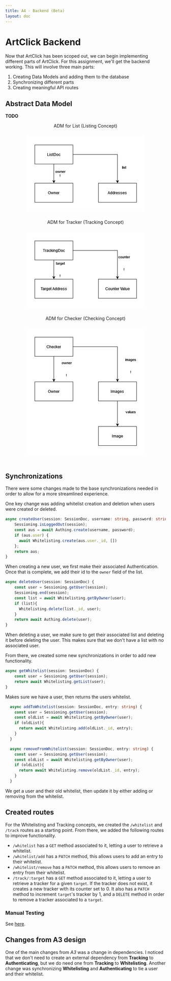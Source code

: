 ```yaml
---
title: A4 - Backend (Beta)
layout: doc
---
```

# ArtClick Backend
Now that ArtClick has been scoped out, we can begin implementing different parts of ArtClick. For this assignment, we'll get the backend working. This will involve three main parts:
1. Creating Data Models and adding them to the database
2. Synchronizing different parts 
3. Creating meaningful API routes

## Abstract Data Model
**TODO**
<div style="display: flex; flex-flow: column; align-items:center;">
  ADM for List (Listing Concept)
  <div style="background-color:white; padding:5%; margin:5%">
    <img src="../img/a4/adm-list.png"/>
  </div>
  ADM for Tracker (Tracking Concept)
  <div style="background-color:white; padding:5%; margin:5%">
    <img src="../img/a4/adm-tracker.png"/>
  </div>
  ADM for Checker (Checking Concept)
  <div style="background-color:white; padding:5%; margin:5%">
    <img src="../img/a4/adm-checker.png"/>
  </div>
</div>

## Synchronizations
There were some changes made to the base synchronizations needed in order to allow for a more streamlined experience.

One key change was adding whitelist creation and deletion when users were created or deleted.
```ts
async createUser(session: SessionDoc, username: string, password: string) {
    Sessioning.isLoggedOut(session);
    const aus = await Authing.create(username, password);
    if (aus.user) {
      await Whitelisting.create(aus.user._id, [])
    };
    return aus;
}
```
When creating a new user, we first make their associated Authentication. Once that is complete, we add their id to the `owner` field of the list.

```ts
async deleteUser(session: SessionDoc) {
    const user = Sessioning.getUser(session);
    Sessioning.end(session);
    const list = await Whitelisting.getByOwner(user);
    if (list){
      Whitelisting.delete(list._id, user);
    }
    return await Authing.delete(user);
}
```
When deleting a user, we make sure to get their associated list and deleting it before deleting the user. This makes sure that we don't have a list with no associated user.

From there, we created some new synchronizations in order to add new functionality.

```ts
async getWhitelist(session: SessionDoc) {
    const user = Sessioning.getUser(session);
    return await Whitelisting.getList(user);
}
```
Makes sure we have a user, then returns the users whitelist.

```ts
  async addToWhitelist(session: SessionDoc, entry: string) {
    const user = Sessioning.getUser(session);
    const oldList = await Whitelisting.getByOwner(user);
    if (oldList){
      return await Whitelisting.add(oldList._id, entry);
    }
  }
```

```ts
  async removeFromWhitelist(session: SessionDoc, entry: string) {
    const user = Sessioning.getUser(session);
    const oldList = await Whitelisting.getByOwner(user);
    if (oldList){
      return await Whitelisting.remove(oldList._id, entry);
    }
  }
```
We get a user and their old whitelist, then update it by either adding or removing from the whitelist.

## Created routes
For the Whitelisting and Tracking concepts, we created the `/whitelist` and `/track` routes as a starting point. From there, we added the following routes to improve functionality.
- `/whitelist` has a `GET` method associated to it, letting a user to retrieve a whitelist.
- `/whitelist/add` has a `PATCH` method, this allows users to add an entry to their whitelist.
- `/whitelist/remove` has a `PATCH` method, this allows users to remove an entry from their whitelist.
- `/track/:target` has a `GET` method associated to it, letting a user to retrieve a tracker for a given `target`. If the tracker does not exist, it creates a new tracker with its counter set to 0. It also has a `PATCH` method to increment `target`'s tracker by 1, and a `DELETE` method in order to remove a tracker associated to a `target`.

### Manual Testing
See [here](https://61040-project-1.vercel.app/).

## Changes from A3 design
One of the main changes from *A3* was a change in dependencies. I noticed that we don't need to create an external dependency from **Tracking** to **Authenticating**, but we do need one from **Tracking** to **Whitelisting**. Another change was synchronizing **Whitelisting** and **Authenticating** to tie a user and their whitelist.